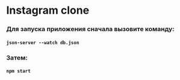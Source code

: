 # Instagram clone

### Для запуска приложения сначала вызовите команду:

#### `json-server --watch db.json`

### Затем:

#### `npm start`
